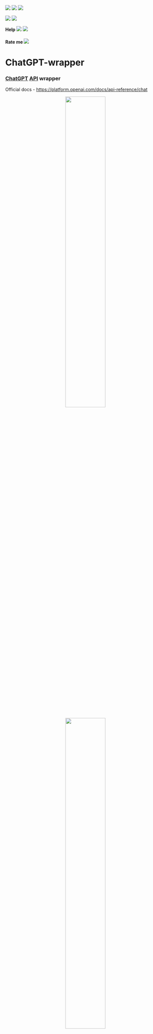 [<img src="https://img.shields.io/npm/v/chatgpt-wrapper">](https://www.npmjs.com/package/chatgpt-wrapper) [<img src="https://img.shields.io/npm/l/chatgpt-wrapper">](https://github.com/TABmk/chatgpt-wrapper/blob/master/LICENSE) <img src="https://badgen.net/npm/types/chatgpt-wrapper">

<img src="https://badgen.net/npm/dt/chatgpt-wrapper">
<img src="https://badgen.net/npm/dm/chatgpt-wrapper">

__Help__ [<img src="https://img.shields.io/github/issues/tabmk/chatgpt-wrapper">](https://github.com/TABmk/chatgpt-wrapper/issues?q=is%3Aopen+is%3Aissue) [<img src="https://img.shields.io/github/issues-pr/tabmk/chatgpt-wrapper">](https://github.com/TABmk/chatgpt-wrapper/pulls?q=is%3Aopen+is%3Apr)

#### __Rate me__ [<img src="https://img.shields.io/github/stars/tabmk/chatgpt-wrapper?style=social">](https://github.com/TABmk/chatgpt-wrapper)

# __ChatGPT-wrapper__

### __[ChatGPT](https://openai.com/blog/chatgpt/) [API](https://platform.openai.com/docs/api-reference/chat) wrapper__

Official docs - https://platform.openai.com/docs/api-reference/chat
<p align="center">
<img width="50%" src="./imgs/1.jpeg">
<img width="50%" src="./imgs/2.jpeg">
<img width="50%" src="./imgs/3.jpeg">
</p>

## Features
- types included
- docs are included
- [Stream](https://platform.openai.com/docs/api-reference/chat/create#chat/create-stream) included

## Install
`npm i chatgpt-wrapper` 

  or

`yarn add chatgpt-wrapper`

## Usage
### Import
#### CommonJS

`const { ChatGPT } = require('chatgpt-wrapper');`

#### Modules
`import { ChatGPT } from 'chatgpt-wrapper';`

with Types

`import { ChatGPT, Message, ReqBody, ResBody } from 'chatgpt-wrapper';`

### New instance


- **API_KEY** *(Required)*: Visit your [API Keys](https://platform.openai.com/account/api-keys) page to retrieve the API key

- **ORG** *(Optional)*: For users who belong to multiple organizations, you can specify which organization is used for an API request. Usage from these API requests will count against the specified organization's subscription quota. [Get Org ID here](https://platform.openai.com/account/org-settings).

- **URL** *(Optional)*: API endpoint. Default set to ['Create chat completion' method](https://platform.openai.com/docs/api-reference/chat/create).

- **MODEL** *(Optional)*: Model for requests, where not specified. Default is 'gpt-3.5-turbo'. [Models list](https://platform.openai.com/docs/models/model-endpoint-compatibility).

``` javascript
const chat = new ChatGPT({
  API_KEY: '...', // Your API KEY (Required)
  ORG: '...',     // Your organization (Optional)
  URL: '...',     // API endpoint (Optional)
  MODEL: '...',   // Custom default model (Optional)
});
```

### Error Handling

Don't forget to catch errors from your requests since OpenAI API sometimes returns an error message instead of response.

"[API error](https://github.com/TABmk/chatgpt-wrapper/blob/master/index.ts#L266)" errors returns [APIError](https://github.com/TABmk/chatgpt-wrapper/blob/master/index.ts#L195) type.

#### async/await
``` javascript
try {
  const answer = await chat.send('question');
  // ...
} catch (err) {
  // handle error
}
```

#### Promise
``` javascript
chat.send('question')
  .then((answer) => { /* ... */ })
  .catch((err) => { /* handle error */ });
```

## Methods

## .send(content, [fetchOptions])

`send(content: ReqBody | string, fetchOptions: RequestInit = {}): Promise<ResBody>`

- content - string or [ReqBody](#ReqBody)
- fetchOptions - [optional] [node-fetch options](https://www.npmjs.com/package/node-fetch#options)

Use this method to send a request to ChatGPT API

Raw string equals to
``` javascript
{
  model: 'gpt-3.5-turbo',
  messages: [{
    role: 'user',
    content: 'YOUR STRING',
  }],
}
```

⚠️ To use stream option, use .stream() method! ⚠️

Examples:
``` javascript
const answer = await chat.send('what is JavaScript');

console.log(answer.choices[0].message);
```
``` javascript
chat.send('what is JavaScript').then((answer) => {
  console.log(answer.choices[0].message);
});
```
``` javascript
const answer = await chat.send({
  model: 'gpt-3.5-turbo-0301',
  messages: [{
    role: 'user',
    content: 'what is JavaScript',
  }],
  max_tokens: 200,
});

console.log(answer.choices[0].message);
```

## .stream(content, [fetchOptions])

`stream(content: ReqBody | string, fetchOptions: RequestInit = {}): Promise<ResBody>`

- content - string or [ReqBody](#ReqBody)
- fetchOptions - [optional] [node-fetch options](https://www.npmjs.com/package/node-fetch#options)

Use this method to send a request to ChatGPT API and get steam response back

Raw string equals to
``` javascript
{
  model: 'gpt-3.5-turbo',
  stream: true,
  messages: [{
    role: 'user',
    content: 'YOUR STRING',
  }],
}
```

Examples:
``` javascript
(async () => {
  const answer = await chat.stream('what is JavaScript in 200 words');

  answer.pipe(process.stdout);
})();
```

## How to implement "stop" command
Since you can pass options to fetch, you can abort request with AbortController. [See fetch docs](https://www.npmjs.com/package/node-fetch#request-cancellation-with-abortsignal).

Example:
``` javascript
const controller = new AbortController();
const doStop = () => controller.abort();

// ...

const answer = await chat.stream('generate some long story', {
    signal: controller.signal,
});

answer.pipe(process.stdout);
```

Now, if you call doStop(), the controller will abort the request along with the stream.

## Types

### Message

Message in [chat format](https://platform.openai.com/docs/guides/chat/introduction)

Source: [index.ts#L4](https://github.com/TABmk/chatgpt-wrapper/blob/master/index.ts#L4)

### ReqBody

Request body

Source: [index.ts#L21](https://github.com/TABmk/chatgpt-wrapper/blob/master/index.ts#L21)

### ResBody

Response body

Source: [index.ts#L120](https://github.com/TABmk/chatgpt-wrapper/blob/master/index.ts#L120)

### APIError

OpenAI API error

Source: [index.ts#L195](https://github.com/TABmk/chatgpt-wrapper/blob/master/index.ts#L195)
